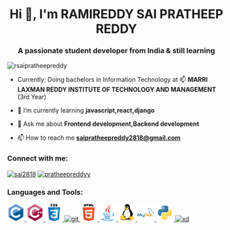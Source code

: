 <h1 align="center">Hi 👋, I'm RAMIREDDY SAI PRATHEEP REDDY</h1>
<h3 align="center">A passionate student developer from India & still learning</h3>

<p align="left"> <img src="https://komarev.com/ghpvc/?username=rsaipratheepreddy&label=Profile%20views&color=0e75b6&style=flat" alt="rsaipratheepreddy" /> </p>

- Currently: Doing bachelors in Information Technology at 📫
  **MARRI LAXMAN REDDY INSTITUTE OF TECHNOLOGY AND MANAGEMENT** (3rd Year)

- 🌱 I’m currently learning **javascript,react,django**

- 💬 Ask me about **Frontend development,Backend development**

- 📫 How to reach me **saipratheepreddy2818@gmail.com**

<h3 align="left">Connect with me:</h3>
<p align="left">
<a href="https://www.codechef.com/users/sai2818" target="blank"><img align="center" src="https://cdn.jsdelivr.net/npm/simple-icons@3.1.0/icons/codechef.svg" alt="sai2818" height="30" width="40" /></a>
<a href="https://www.hackerrank.com/pratheepreddyy" target="blank"><img align="center" src="https://raw.githubusercontent.com/rahuldkjain/github-profile-readme-generator/master/src/images/icons/Social/hackerrank.svg" alt="pratheepreddyy" height="30" width="40" /></a>
</p>

<h3 align="left">Languages and Tools:</h3>
<p align="left"> <a href="https://www.cprogramming.com/" target="_blank"> <img src="https://raw.githubusercontent.com/devicons/devicon/master/icons/c/c-original.svg" alt="c" width="40" height="40"/> </a> <a href="https://www.w3schools.com/cpp/" target="_blank"> <img src="https://raw.githubusercontent.com/devicons/devicon/master/icons/cplusplus/cplusplus-original.svg" alt="cplusplus" width="40" height="40"/> </a> <a href="https://www.w3schools.com/css/" target="_blank"> <img src="https://raw.githubusercontent.com/devicons/devicon/master/icons/css3/css3-original-wordmark.svg" alt="css3" width="40" height="40"/> </a> <a href="https://git-scm.com/" target="_blank"> <img src="https://www.vectorlogo.zone/logos/git-scm/git-scm-icon.svg" alt="git" width="40" height="40"/> </a> <a href="https://www.w3.org/html/" target="_blank"> <img src="https://raw.githubusercontent.com/devicons/devicon/master/icons/html5/html5-original-wordmark.svg" alt="html5" width="40" height="40"/> </a> <a href="https://www.java.com" target="_blank"> <img src="https://raw.githubusercontent.com/devicons/devicon/master/icons/java/java-original.svg" alt="java" width="40" height="40"/> </a> <a href="https://www.linux.org/" target="_blank"> <img src="https://raw.githubusercontent.com/devicons/devicon/master/icons/linux/linux-original.svg" alt="linux" width="40" height="40"/> </a> <a href="https://www.mysql.com/" target="_blank"> <img src="https://raw.githubusercontent.com/devicons/devicon/master/icons/mysql/mysql-original-wordmark.svg" alt="mysql" width="40" height="40"/> </a> <a href="https://www.python.org" target="_blank"> <img src="https://raw.githubusercontent.com/devicons/devicon/master/icons/python/python-original.svg" alt="python" width="40" height="40"/> </a> <a href="https://www.adobe.com/products/xd.html" target="_blank"> <img src="https://cdn.worldvectorlogo.com/logos/adobe-xd.svg" alt="xd" width="40" height="40"/> </a> </p>
